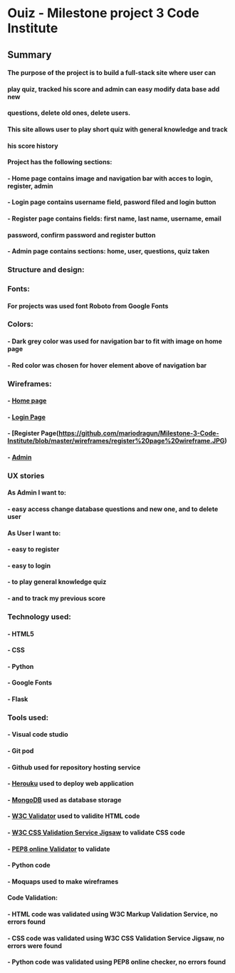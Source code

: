 
# Ouiz -  Milestone project 3 Code Institute

## Summary

 #### The purpose of the project is to build a full-stack site where user can 
 #### play quiz, tracked his score and admin can easy modify data base add new 
 #### questions, delete old ones, delete users.

 #### This site allows user to play short quiz with general knowledge and track 
 #### his score history

#### Project has the following sections:  
#### - Home page contains image and navigation bar with acces to login, register, admin
#### - Login page contains username field, pasword filed and login button
#### - Register page contains fields: first name, last name, username, email
#### password, confirm password and register button
#### - Admin page contains sections: home, user, questions, quiz taken

### Structure and design: 

### Fonts:
#### For projects was used font Roboto from Google Fonts

### Colors:
#### - Dark grey color was used for navigation bar to fit with image on home page
#### - Red color was chosen for hover element above of navigation bar

### Wireframes:

#### - [Home page](https://github.com/mariodragun/Milestone-3-Code-Institute/blob/master/wireframes/Home%20page%20wireframe.JPG)
#### - [Login Page](https://github.com/mariodragun/Milestone-3-Code-Institute/blob/master/wireframes/login%20page%20wireframe.JPG)
#### - [Register Page(https://github.com/mariodragun/Milestone-3-Code-Institute/blob/master/wireframes/register%20page%20wireframe.JPG)
#### - [Admin](https://github.com/mariodragun/Milestone-3-Code-Institute/blob/master/wireframes/admin%20page%20wireframe.JPG)

### UX stories
 
 #### As Admin I want to:
 #### - easy access change database questions and new one, and to delete user
 

 #### As User I want to:
 #### - easy to register
 #### - easy to login
 #### - to play general knowledge quiz
 #### - and to track my previous score

 ### Technology used:

 #### - HTML5
 #### - CSS
 #### - Python
 #### - Google Fonts
 #### - Flask
 #### 

 ### Tools used:

#### - Visual code studio
#### - Git pod
#### - Github used for repository hosting service 
#### - [Herouku](https://dashboard.heroku.com/apps) used to deploy web application
#### - [MongoDB](https://www.mongodb.com/) used as database storage 
#### - [W3C Validator](https://validator.w3.org/) used to validite HTML code 
#### - [W3C CSS Validation Service Jigsaw](https://jigsaw.w3.org/css-validator/) to validate CSS code 
#### - [PEP8 online Validator](http://pep8online.com/) to validate 
#### - Python code
#### - Moquaps used to make wireframes

#### Code Validation:
#### - HTML code was validated using W3C Markup Validation Service, no errors found
#### - CSS code was validated using W3C CSS Validation Service Jigsaw, no errors were found
#### - Python  code was validated using PEP8 online checker, no errors found
